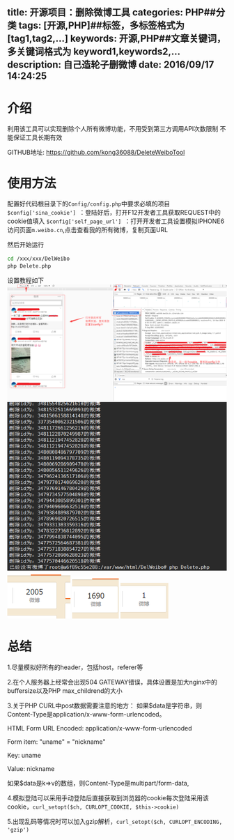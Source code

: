 title: 开源项目：删除微博工具
categories: PHP##分类
tags: [开源,PHP]##标签，多标签格式为 [tag1,tag2,...]
keywords: 开源,PHP##文章关键词，多关键词格式为 keyword1,keywords2,...
description: 自己造轮子删微博
date: 2016/09/17 14:24:25 
---
# 介绍

利用该工具可以实现删除个人所有微博功能，不用受到第三方调用API次数限制
不能保证工具长期有效

GITHUB地址: https://github.com/kong36088/DeleteWeiboTool

# 使用方法

配置好代码根目录下的`Config/config.php`中要求必填的项目
`$config['sina_cookie'] `：登陆好后，打开F12开发者工具获取REQUEST中的cookie值填入
`$config['self_page_url'] `：打开开发者工具设置模拟IPHONE6访问页面`m.weibo.cn`,点击查看我的所有微博，复制页面URL

然后开始运行
``` bash
cd /xxx/xxx/DelWeibo
php Delete.php
``` 

设置教程如下
![设置](/uploads/DelWeibo0.png)
![效果图1](/uploads/DelWeibo1.png)
![效果图2](/uploads/DelWeibo2.png)
![效果图3](/uploads/DelWeibo3.png)
![效果图4](/uploads/DelWeibo4.png)


# 总结

1.尽量模拟好所有的header，包括host，referer等

2.在个人服务器上经常会出现504 GATEWAY错误，具体设置是加大nginx中的buffersize以及PHP max_childrend的大小

3.关于PHP CURL中post数据需要注意的地方：
如果$data是字符串，则Content-Type是application/x-www-form-urlencoded。

HTML Form URL Encoded: application/x-www-form-urlencoded

Form item: "uname" = "nickname"

Key: uname

Value: nickname

如果$data是k=>v的数组，则Content-Type是multipart/form-data,

4.模拟登陆可以采用手动登陆后直接获取到浏览器的cookie每次登陆采用该cookie，`curl_setopt($ch, CURLOPT_COOKIE, $this->cookie)`

5.出现乱码等情况时可以加入gzip解析，`curl_setopt($ch, CURLOPT_ENCODING, 'gzip')`
